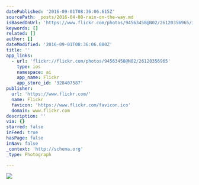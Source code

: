 ```yaml
---
datePublished: '2016-09-01T08:36:06.615Z'
sourcePath: _posts/2016-04-08-rain-on-the-way.md
isBasedOnUrl: 'https://www.flickr.com/photos/94563458@N02/26120356965/in/dateposted/'
keywords: []
related: []
author: []
dateModified: '2016-09-01T08:36:06.080Z'
title: ''
app_links:
  - url: 'flickr://flickr.com/photos/94563458@N02/26120356965'
    type: ios
    namespace: ai
    app_name: Flickr
    app_store_id: '328407587'
publisher:
  url: 'https://www.flickr.com/'
  name: Flickr
  favicon: 'https://www.flickr.com/favicon.ico'
  domain: www.flickr.com
description: ''
via: {}
starred: false
inFeed: true
hasPage: false
inNav: false
_context: 'http://schema.org'
_type: Photograph

---
```

![](https://s3-us-west-2.amazonaws.com/the-grid-img/p/3ee5f4ef00a7d7b1eb5eb7695a93e7598d9d8263.jpg)